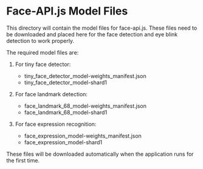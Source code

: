 # Face-API.js Model Files

This directory will contain the model files for face-api.js. These files need to be downloaded and placed here for the face detection and eye blink detection to work properly.

The required model files are:

1. For tiny face detector:
   - tiny_face_detector_model-weights_manifest.json
   - tiny_face_detector_model-shard1

2. For face landmark detection:
   - face_landmark_68_model-weights_manifest.json
   - face_landmark_68_model-shard1

3. For face expression recognition:
   - face_expression_model-weights_manifest.json
   - face_expression_model-shard1

These files will be downloaded automatically when the application runs for the first time.
